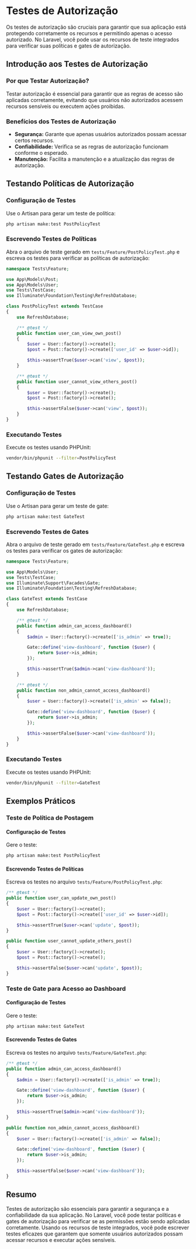 # Testes de Autorização

Os testes de autorização são cruciais para garantir que sua aplicação está protegendo corretamente os recursos e permitindo apenas o acesso autorizado. No Laravel, você pode usar os recursos de teste integrados para verificar suas políticas e gates de autorização.

## Introdução aos Testes de Autorização

### Por que Testar Autorização?

Testar autorização é essencial para garantir que as regras de acesso são aplicadas corretamente, evitando que usuários não autorizados acessem recursos sensíveis ou executem ações proibidas.

### Benefícios dos Testes de Autorização

- **Segurança:** Garante que apenas usuários autorizados possam acessar certos recursos.
- **Confiabilidade:** Verifica se as regras de autorização funcionam conforme o esperado.
- **Manutenção:** Facilita a manutenção e a atualização das regras de autorização.

## Testando Políticas de Autorização

### Configuração de Testes

Use o Artisan para gerar um teste de política:

```bash
php artisan make:test PostPolicyTest
```

### Escrevendo Testes de Políticas

Abra o arquivo de teste gerado em `tests/Feature/PostPolicyTest.php` e escreva os testes para verificar as políticas de autorização:

```php
namespace Tests\Feature;

use App\Models\Post;
use App\Models\User;
use Tests\TestCase;
use Illuminate\Foundation\Testing\RefreshDatabase;

class PostPolicyTest extends TestCase
{
    use RefreshDatabase;

    /** @test */
    public function user_can_view_own_post()
    {
        $user = User::factory()->create();
        $post = Post::factory()->create(['user_id' => $user->id]);

        $this->assertTrue($user->can('view', $post));
    }

    /** @test */
    public function user_cannot_view_others_post()
    {
        $user = User::factory()->create();
        $post = Post::factory()->create();

        $this->assertFalse($user->can('view', $post));
    }
}
```

### Executando Testes

Execute os testes usando PHPUnit:

```bash
vendor/bin/phpunit --filter=PostPolicyTest
```

## Testando Gates de Autorização

### Configuração de Testes

Use o Artisan para gerar um teste de gate:

```bash
php artisan make:test GateTest
```

### Escrevendo Testes de Gates

Abra o arquivo de teste gerado em `tests/Feature/GateTest.php` e escreva os testes para verificar os gates de autorização:

```php
namespace Tests\Feature;

use App\Models\User;
use Tests\TestCase;
use Illuminate\Support\Facades\Gate;
use Illuminate\Foundation\Testing\RefreshDatabase;

class GateTest extends TestCase
{
    use RefreshDatabase;

    /** @test */
    public function admin_can_access_dashboard()
    {
        $admin = User::factory()->create(['is_admin' => true]);

        Gate::define('view-dashboard', function ($user) {
            return $user->is_admin;
        });

        $this->assertTrue($admin->can('view-dashboard'));
    }

    /** @test */
    public function non_admin_cannot_access_dashboard()
    {
        $user = User::factory()->create(['is_admin' => false]);

        Gate::define('view-dashboard', function ($user) {
            return $user->is_admin;
        });

        $this->assertFalse($user->can('view-dashboard'));
    }
}
```

### Executando Testes

Execute os testes usando PHPUnit:

```bash
vendor/bin/phpunit --filter=GateTest
```

## Exemplos Práticos

### Teste de Política de Postagem

#### Configuração de Testes

Gere o teste:

```bash
php artisan make:test PostPolicyTest
```

#### Escrevendo Testes de Políticas

Escreva os testes no arquivo `tests/Feature/PostPolicyTest.php`:

```php
/** @test */
public function user_can_update_own_post()
{
    $user = User::factory()->create();
    $post = Post::factory()->create(['user_id' => $user->id]);

    $this->assertTrue($user->can('update', $post));
}

public function user_cannot_update_others_post()
{
    $user = User::factory()->create();
    $post = Post::factory()->create();

    $this->assertFalse($user->can('update', $post));
}
```

### Teste de Gate para Acesso ao Dashboard

#### Configuração de Testes

Gere o teste:

```bash
php artisan make:test GateTest
```

#### Escrevendo Testes de Gates

Escreva os testes no arquivo `tests/Feature/GateTest.php`:

```php
/** @test */
public function admin_can_access_dashboard()
{
    $admin = User::factory()->create(['is_admin' => true]);

    Gate::define('view-dashboard', function ($user) {
        return $user->is_admin;
    });

    $this->assertTrue($admin->can('view-dashboard'));
}

public function non_admin_cannot_access_dashboard()
{
    $user = User::factory()->create(['is_admin' => false]);

    Gate::define('view-dashboard', function ($user) {
        return $user->is_admin;
    });

    $this->assertFalse($user->can('view-dashboard'));
}
```

## Resumo

Testes de autorização são essenciais para garantir a segurança e a confiabilidade da sua aplicação. No Laravel, você pode testar políticas e gates de autorização para verificar se as permissões estão sendo aplicadas corretamente. Usando os recursos de teste integrados, você pode escrever testes eficazes que garantem que somente usuários autorizados possam acessar recursos e executar ações sensíveis.
